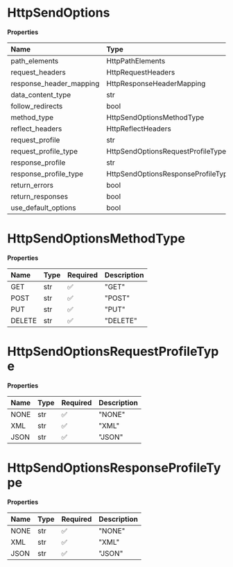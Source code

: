 # HttpSendOptions

**Properties**

| Name                    | Type                               | Required | Description |
| :---------------------- | :--------------------------------- | :------- | :---------- |
| path_elements           | HttpPathElements                   | ✅       |             |
| request_headers         | HttpRequestHeaders                 | ✅       |             |
| response_header_mapping | HttpResponseHeaderMapping          | ✅       |             |
| data_content_type       | str                                | ❌       |             |
| follow_redirects        | bool                               | ❌       |             |
| method_type             | HttpSendOptionsMethodType          | ❌       |             |
| reflect_headers         | HttpReflectHeaders                 | ❌       |             |
| request_profile         | str                                | ❌       |             |
| request_profile_type    | HttpSendOptionsRequestProfileType  | ❌       |             |
| response_profile        | str                                | ❌       |             |
| response_profile_type   | HttpSendOptionsResponseProfileType | ❌       |             |
| return_errors           | bool                               | ❌       |             |
| return_responses        | bool                               | ❌       |             |
| use_default_options     | bool                               | ❌       |             |

# HttpSendOptionsMethodType

**Properties**

| Name   | Type | Required | Description |
| :----- | :--- | :------- | :---------- |
| GET    | str  | ✅       | "GET"       |
| POST   | str  | ✅       | "POST"      |
| PUT    | str  | ✅       | "PUT"       |
| DELETE | str  | ✅       | "DELETE"    |

# HttpSendOptionsRequestProfileType

**Properties**

| Name | Type | Required | Description |
| :--- | :--- | :------- | :---------- |
| NONE | str  | ✅       | "NONE"      |
| XML  | str  | ✅       | "XML"       |
| JSON | str  | ✅       | "JSON"      |

# HttpSendOptionsResponseProfileType

**Properties**

| Name | Type | Required | Description |
| :--- | :--- | :------- | :---------- |
| NONE | str  | ✅       | "NONE"      |
| XML  | str  | ✅       | "XML"       |
| JSON | str  | ✅       | "JSON"      |

